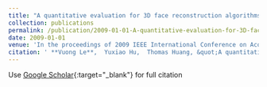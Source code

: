 ```yaml
---
title: "A quantitative evaluation for 3D face reconstruction algorithms"
collection: publications
permalink: /publication/2009-01-01-A-quantitative-evaluation-for-3D-face-reconstruction-algorithms
date: 2009-01-01
venue: 'In the proceedings of 2009 IEEE International Conference on Acoustics, Speech and Signal Processing'
citation: ' **Vuong Le**,  Yuxiao Hu,  Thomas Huang, &quot;A quantitative evaluation for 3D face reconstruction algorithms.&quot; In the proceedings of 2009 IEEE International Conference on Acoustics, Speech and Signal Processing, 2009.'
---
```

Use [Google Scholar](https://scholar.google.com/scholar?q=A+quantitative+evaluation+for+3D+face+reconstruction+algorithms){:target="_blank"} for full citation